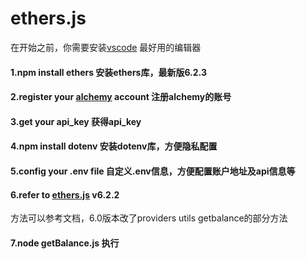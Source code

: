 # ethers.js


在开始之前，你需要安装[vscode](https://code.visualstudio.com/) 最好用的编辑器<br>


#### 1.npm install ethers 安装ethers库，最新版6.2.3<br>
#### 2.register your [alchemy](https://alchemy.com/?r=79fcfad4-2ed7-4c98-a89d-45885e418649) account 注册alchemy的账号<br>
#### 3.get your api_key 获得api_key<br>
#### 4.npm install dotenv 安装dotenv库，方便隐私配置<br>
#### 5.config your .env file 自定义.env信息，方便配置账户地址及api信息等<br>
#### 6.refer to [ethers.js](https://docs.ethers.org/v6/api/providers/#Provider) v6.2.2  
方法可以参考文档，6.0版本改了providers utils getbalance的部分方法<br>
#### 7.node getBalance.js 执行<br>


